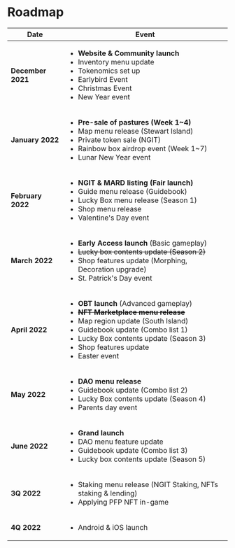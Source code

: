 # Roadmap

| Date              | Event                                                                                                                                                                                                                                                                                                              |
| ----------------- | ------------------------------------------------------------------------------------------------------------------------------------------------------------------------------------------------------------------------------------------------------------------------------------------------------------------ |
| **December 2021** | <ul><li><strong>Website &#x26; Community launch</strong></li><li>Inventory menu update</li><li>Tokenomics set up</li><li>Earlybird Event</li><li>Christmas Event</li><li>New Year event</li></ul>                                                                                                                  |
| **January 2022**  | <ul><li><strong>Pre-sale of pastures (Week 1~4)</strong></li><li>Map menu release (Stewart Island)</li><li>Private token sale (NGIT)</li><li>Rainbow box airdrop event (Week 1~7)</li><li>Lunar New Year event</li></ul>                                                                                           |
| **February 2022** | <ul><li><strong>NGIT &#x26; MARD listing (Fair launch)</strong></li><li>Guide menu release (Guidebook)</li><li>Lucky Box menu release (Season 1)</li><li>Shop menu release</li><li>Valentine's Day event</li></ul>                                                                                                 |
| **March 2022**    | <ul><li><strong>Early Access launch</strong> (Basic gameplay)</li><li><del>Lucky box contents update (Season 2)</del></li><li>Shop features update (Morphing, Decoration upgrade)</li><li>St. Patrick's Day event</li></ul>                                                                                        |
| **April 2022**    | <ul><li><strong>OBT launch</strong> (Advanced gameplay)</li><li><del><strong>NFT Marketplace menu release</strong></del></li><li>Map region update (South Island)</li><li>Guidebook update (Combo list 1)</li><li>Lucky Box contents update (Season 3)</li><li>Shop features update</li><li>Easter event</li></ul> |
| **May 2022**      | <ul><li><strong>DAO menu release</strong></li><li>Guidebook update (Combo list 2)</li><li>Lucky Box contents update (Season 4)</li><li>Parents day event</li></ul>                                                                                                                                                 |
| **June 2022**     | <ul><li><strong>Grand launch</strong> </li><li>DAO menu feature update</li><li>Guidebook update (Combo list 3)</li><li>Lucky box contents update (Season 5)</li></ul>                                                                                                                                              |
| **3Q 2022**       | <ul><li>Staking menu release (NGIT Staking, NFTs staking &#x26; lending)</li><li>Applying PFP NFT in-game</li></ul>                                                                                                                                                                                                |
| **4Q 2022**       | <ul><li>Android &#x26; iOS launch</li></ul>                                                                                                                                                                                                                                                                        |


